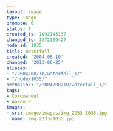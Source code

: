 ```yaml
---
layout: image
type: image
promote: 0
status: 1
created_ts: 1092143137
changed_ts: 1372159427
node_id: 1035
title: Waterfall
created: '2004-08-10'
changed: '2013-06-25'
aliases:
- "/2004/08/10/waterfall_1/"
- "/node/1035/"
permalink: "/2004/08/10/waterfall_1/"
tags:
- Coromandel
- Aaron P
images:
- src: image/images/img_2233-1035.jpg
  name: img_2233-1035.jpg
---
```


